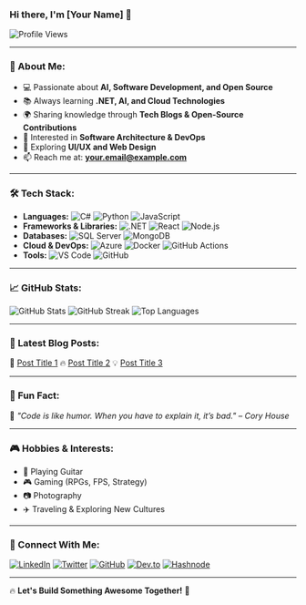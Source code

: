 ### Hi there, I'm [Your Name] 👋

![Profile Views](https://komarev.com/ghpvc/?username=yourusername&color=blue&style=flat)

---

### 🚀 About Me:
- 💻 Passionate about **AI, Software Development, and Open Source**
- 📚 Always learning **.NET, AI, and Cloud Technologies**
- 🌍 Sharing knowledge through **Tech Blogs & Open-Source Contributions**
- 🎯 Interested in **Software Architecture & DevOps**
- 🎨 Exploring **UI/UX and Web Design**
- 📫 Reach me at: **your.email@example.com**

---

### 🛠️ Tech Stack:
- **Languages:** ![C#](https://img.shields.io/badge/-C%23-239120?style=flat&logo=c-sharp&logoColor=white) ![Python](https://img.shields.io/badge/-Python-3776AB?style=flat&logo=python&logoColor=white) ![JavaScript](https://img.shields.io/badge/-JavaScript-F7DF1E?style=flat&logo=javascript&logoColor=black)
- **Frameworks & Libraries:** ![.NET](https://img.shields.io/badge/-.NET-512BD4?style=flat&logo=dotnet&logoColor=white) ![React](https://img.shields.io/badge/-React-61DAFB?style=flat&logo=react&logoColor=black) ![Node.js](https://img.shields.io/badge/-Node.js-339933?style=flat&logo=node.js&logoColor=white)
- **Databases:** ![SQL Server](https://img.shields.io/badge/-SQL%20Server-CC2927?style=flat&logo=microsoft-sql-server&logoColor=white) ![MongoDB](https://img.shields.io/badge/-MongoDB-47A248?style=flat&logo=mongodb&logoColor=white)
- **Cloud & DevOps:** ![Azure](https://img.shields.io/badge/-Azure-0089D6?style=flat&logo=microsoft-azure&logoColor=white) ![Docker](https://img.shields.io/badge/-Docker-2496ED?style=flat&logo=docker&logoColor=white) ![GitHub Actions](https://img.shields.io/badge/-GitHub%20Actions-2088FF?style=flat&logo=github-actions&logoColor=white)
- **Tools:** ![VS Code](https://img.shields.io/badge/-VS%20Code-007ACC?style=flat&logo=visual-studio-code&logoColor=white) ![GitHub](https://img.shields.io/badge/-GitHub-181717?style=flat&logo=github&logoColor=white)

---

### 📈 GitHub Stats:
![GitHub Stats](https://github-readme-stats.vercel.app/api?username=yourusername&show_icons=true&theme=radical)
![GitHub Streak](https://github-readme-streak-stats.herokuapp.com/?user=yourusername&theme=radical)
![Top Languages](https://github-readme-stats.vercel.app/api/top-langs/?username=yourusername&layout=compact&theme=radical)

---

### 🌱 Latest Blog Posts:
🚀 [Post Title 1](https://yourblog.com/post1)
🔥 [Post Title 2](https://yourblog.com/post2)
💡 [Post Title 3](https://yourblog.com/post3)

---

### 🎯 Fun Fact:
🚀 *"Code is like humor. When you have to explain it, it’s bad." – Cory House*

---

### 🎮 Hobbies & Interests:
- 🎸 Playing Guitar
- 🎮 Gaming (RPGs, FPS, Strategy)
- 📷 Photography
- ✈️ Traveling & Exploring New Cultures

---

### 🤝 Connect With Me:
[![LinkedIn](https://img.shields.io/badge/-LinkedIn-0077B5?style=flat&logo=linkedin&logoColor=white)](https://linkedin.com/in/yourprofile) [![Twitter](https://img.shields.io/badge/-Twitter-1DA1F2?style=flat&logo=twitter&logoColor=white)](https://twitter.com/yourhandle) [![GitHub](https://img.shields.io/badge/-GitHub-181717?style=flat&logo=github&logoColor=white)](https://github.com/yourusername)
[![Dev.to](https://img.shields.io/badge/-Dev.to-0A0A0A?style=flat&logo=devdotto&logoColor=white)](https://dev.to/yourhandle)
[![Hashnode](https://img.shields.io/badge/-Hashnode-2962FF?style=flat&logo=hashnode&logoColor=white)](https://hashnode.com/@yourhandle)

---

🔥 **Let's Build Something Awesome Together!** 🚀
